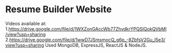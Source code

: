 # Resume Builder Website
Videos available at:
1.https://drive.google.com/file/d/1WXZonGAccWb77ZhvdkrYPQSlQokQVbMl/view?usp=sharing
2.https://drive.google.com/file/d/1wwD7JSmsmocQ_g6p_-8ZbfsV2Gu_l5e3/view?usp=sharing
Used MongoDB, ExpressJS, ReactJS & NodeJS.
